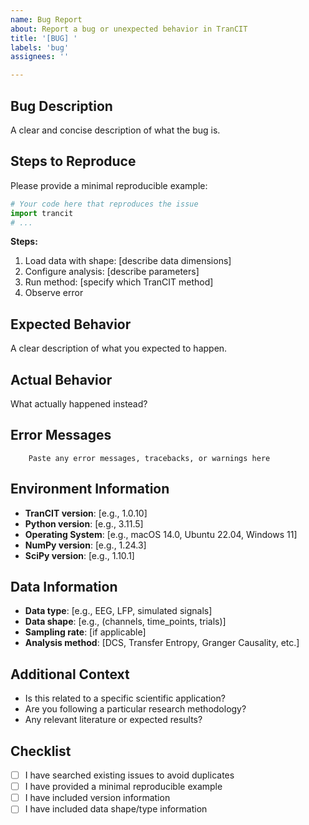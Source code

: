 ```yaml
---
name: Bug Report
about: Report a bug or unexpected behavior in TranCIT
title: '[BUG] '
labels: 'bug'
assignees: ''

---
```


## Bug Description

A clear and concise description of what the bug is.

## Steps to Reproduce

Please provide a minimal reproducible example:

```python
# Your code here that reproduces the issue
import trancit
# ... 
```

**Steps:**

1. Load data with shape: [describe data dimensions]
2. Configure analysis: [describe parameters]
3. Run method: [specify which TranCIT method]
4. Observe error

## Expected Behavior

A clear description of what you expected to happen.

## Actual Behavior

What actually happened instead?

## Error Messages

```
    Paste any error messages, tracebacks, or warnings here
```

## Environment Information

- **TranCIT version**: [e.g., 1.0.10]
- **Python version**: [e.g., 3.11.5]
- **Operating System**: [e.g., macOS 14.0, Ubuntu 22.04, Windows 11]
- **NumPy version**: [e.g., 1.24.3]
- **SciPy version**: [e.g., 1.10.1]

## Data Information

- **Data type**: [e.g., EEG, LFP, simulated signals]
- **Data shape**: [e.g., (channels, time_points, trials)]
- **Sampling rate**: [if applicable]
- **Analysis method**: [DCS, Transfer Entropy, Granger Causality, etc.]

## Additional Context

- Is this related to a specific scientific application?
- Are you following a particular research methodology?
- Any relevant literature or expected results?

## Checklist

- [ ] I have searched existing issues to avoid duplicates
- [ ] I have provided a minimal reproducible example
- [ ] I have included version information
- [ ] I have included data shape/type information
